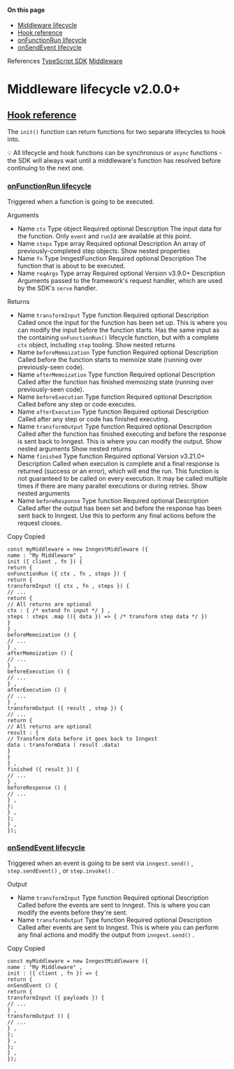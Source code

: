 #### On this page

- [Middleware lifecycle](\docs\reference\middleware\lifecycle#middleware-lifecycle)
- [Hook reference](\docs\reference\middleware\lifecycle#hook-reference)
- [onFunctionRun lifecycle](\docs\reference\middleware\lifecycle#on-function-run-lifecycle)
- [onSendEvent lifecycle](\docs\reference\middleware\lifecycle#on-send-event-lifecycle)

References [TypeScript SDK](\docs\reference\typescript) [Middleware](\docs\reference\middleware\lifecycle)

# Middleware lifecycle v2.0.0+

## [Hook reference](\docs\reference\middleware\lifecycle#hook-reference)

The `init()` function can return functions for two separate lifecycles to hook into.

💡 All lifecycle and hook functions can be synchronous or `async` functions - the SDK will always wait until a middleware's function has resolved before continuing to the next one.

### [onFunctionRun lifecycle](\docs\reference\middleware\lifecycle#on-function-run-lifecycle)

Triggered when a function is going to be executed.

Arguments

- Name `ctx` Type object Required optional Description The input data for the function. Only `event` and `runId` are available at this point.
- Name `steps` Type array Required optional Description An array of previously-completed step objects. Show nested properties
- Name `fn` Type InngestFunction Required optional Description The function that is about to be executed.
- Name `reqArgs` Type array Required optional Version v3.9.0+ Description Arguments passed to the framework's request handler, which are used by the SDK's `serve` handler.

Returns

- Name `transformInput` Type function Required optional Description Called once the input for the function has been set up. This is where you can modify the input before the function starts. Has the same input as the containing `onFunctionRun()` lifecycle function, but with a complete `ctx` object, including `step` tooling. Show nested returns
- Name `beforeMemoization` Type function Required optional Description Called before the function starts to memoize state (running over previously-seen code).
- Name `afterMemoization` Type function Required optional Description Called after the function has finished memoizing state (running over previously-seen code).
- Name `beforeExecution` Type function Required optional Description Called before any step or code executes.
- Name `afterExecution` Type function Required optional Description Called after any step or code has finished executing.
- Name `transformOutput` Type function Required optional Description Called after the function has finished executing and before the response is sent back to Inngest. This is where you can modify the output. Show nested arguments Show nested returns
- Name `finished` Type function Required optional Version v3.21.0+ Description Called when execution is complete and a final response is returned (success or an error), which will end the run. This function is not guaranteed to be called on every execution. It may be called multiple times if there are many parallel executions or during retries. Show nested arguments
- Name `beforeResponse` Type function Required optional Description Called after the output has been set and before the response has been sent back to Inngest. Use this to perform any final actions before the request closes.

Copy Copied

```
const myMiddleware = new InngestMiddleware ({
name : "My Middleware" ,
init ({ client , fn }) {
return {
onFunctionRun ({ ctx , fn , steps }) {
return {
transformInput ({ ctx , fn , steps }) {
// ...
return {
// All returns are optional
ctx : { /* extend fn input */ } ,
steps : steps .map (({ data }) => { /* transform step data */ })
}
} ,
beforeMemoization () {
// ...
} ,
afterMemoization () {
// ...
} ,
beforeExecution () {
// ...
} ,
afterExecution () {
// ...
} ,
transformOutput ({ result , step }) {
// ...
return {
// All returns are optional
result : {
// Transform data before it goes back to Inngest
data : transformData ( result .data)
}
}
} ,
finished ({ result }) {
// ...
} ,
beforeResponse () {
// ...
} ,
};
} ,
};
} ,
});
```

### [onSendEvent lifecycle](\docs\reference\middleware\lifecycle#on-send-event-lifecycle)

Triggered when an event is going to be sent via `inngest.send()` , `step.sendEvent()` , or `step.invoke()` .

Output

- Name `transformInput` Type function Required optional Description Called before the events are sent to Inngest. This is where you can modify the events before they're sent.
- Name `transformOutput` Type function Required optional Description Called after events are sent to Inngest. This is where you can perform any final actions and modify the output from `inngest.send()` .

Copy Copied

```
const myMiddleware = new InngestMiddleware ({
name : "My Middleware" ,
init : ({ client , fn }) => {
return {
onSendEvent () {
return {
transformInput ({ payloads }) {
// ...
} ,
transformOutput () {
// ...
} ,
};
} ,
};
} ,
});
```